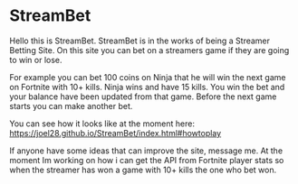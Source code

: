 # StreamBet

Hello this is StreamBet. StreamBet is in the works of being a Streamer Betting Site. On this site you can bet on a streamers game if they are going to win or lose. 

For example you can bet 100 coins on Ninja that he will win the next game on Fortnite with 10+ kills. Ninja wins and have 15 kills. You win the bet and your balance have been updated from that game. Before the next game starts you can make another bet. 

You can see how it looks like at the moment here: https://joel28.github.io/StreamBet/index.html#howtoplay

If anyone have some ideas that can improve the site, message me. At the moment Im working on how i can get the API from Fortnite player stats so when the streamer has won a game with 10+ kills the one who bet won. 


